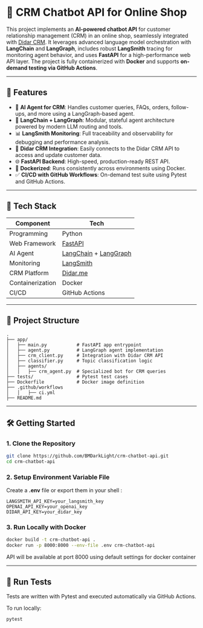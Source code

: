 # 🛒 CRM Chatbot API for Online Shop

This project implements an **AI-powered chatbot API** for customer relationship management (CRM) in an online shop, seamlessly integrated with [Didar CRM](https://didar.me/). It leverages advanced language model orchestration with **LangChain** and **LangGraph**, includes robust **LangSmith** tracing for monitoring agent behavior, and uses **FastAPI** for a high-performance web API layer. The project is fully containerized with **Docker** and supports **on-demand testing via GitHub Actions**.

---

## 🚀 Features

- 🤖 **AI Agent for CRM**: Handles customer queries, FAQs, orders, follow-ups, and more using a LangGraph-based agent.
- 🧠 **LangChain + LangGraph**: Modular, stateful agent architecture powered by modern LLM routing and tools.
- 📊 **LangSmith Monitoring**: Full traceability and observability for debugging and performance analysis.
- 🔌 **Didar CRM Integration**: Easily connects to the Didar CRM API to access and update customer data.
- 🌐 **FastAPI Backend**: High-speed, production-ready REST API.
- 🐳 **Dockerized**: Runs consistently across environments using Docker.
- ✅ **CI/CD with GitHub Workflows**: On-demand test suite using Pytest and GitHub Actions.

---

## 🧱 Tech Stack

| Component      | Tech                             |
|----------------|----------------------------------|
| Programming    | Python                           |
| Web Framework  | [FastAPI](https://fastapi.tiangolo.com) |
| AI Agent       | [LangChain](https://www.langchain.com/) + [LangGraph](https://www.langchain.com/langgraph) |
| Monitoring     | [LangSmith](https://smith.langchain.com) |
| CRM Platform   | [Didar.me](https://didar.me/)    |
| Containerization | Docker                         |
| CI/CD          | GitHub Actions                   |

---

## 📂 Project Structure

```
.
├── app/
│   ├── main.py           # FastAPI app entrypoint
│   ├── agent.py          # LangGraph agent implementation
│   ├── crm_client.py     # Integration with Didar CRM API
│   ├── classifier.py     # Topic classification logic
│   ├── agents/
│   │   ├── crm_agent.py  # Specialized bot for CRM queries
├── tests/                # Pytest test cases
├── Dockerfile            # Docker image definition
├── .github/workflows
│   │   ├── ci.yml
├── README.md
```

---

## 🛠️ Getting Started

### 1. Clone the Repository

```bash
git clone https://github.com/BMDarkLight/crm-chatbot-api.git
cd crm-chatbot-api
```

### 2. Setup Environment Variable File

Create a **.env** file or export them in your shell :

```env
LANGSMITH_API_KEY=your_langsmith_key
OPENAI_API_KEY=your_openai_key
DIDAR_API_KEY=your_didar_key
```

### 3. Run Locally with Docker

```bash
docker build -t crm-chatbot-api .
docker run -p 8000:8000 --env-file .env crm-chatbot-api
```

API will be available at port 8000 using default settings for docker container

---


## 🧪 Run Tests

Tests are written with Pytest and executed automatically via GitHub Actions.

To run locally:

```bash
pytest
```
